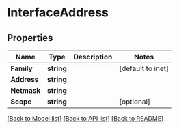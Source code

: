 # InterfaceAddress

## Properties

Name | Type | Description | Notes
------------ | ------------- | ------------- | -------------
**Family** | **string** |  | [default to inet]
**Address** | **string** |  | 
**Netmask** | **string** |  | 
**Scope** | **string** |  | [optional] 

[[Back to Model list]](../README.md#documentation-for-models) [[Back to API list]](../README.md#documentation-for-api-endpoints) [[Back to README]](../README.md)



